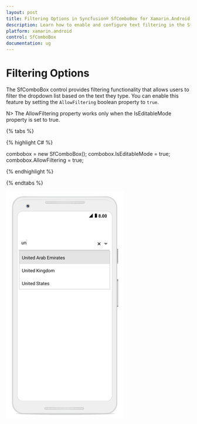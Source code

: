 ```yaml
---
layout: post
title: Filtering Options in Syncfusion® SfComboBox for Xamarin.Android
description: Learn how to enable and configure text filtering in the SfComboBox dropdown list for enhanced user experience
platform: xamarin.android
control: SfComboBox
documentation: ug
---
```


# Filtering Options

The SfComboBox control provides filtering functionality that allows users to filter the dropdown list based on the text they type. You can enable this feature by setting the `AllowFiltering` boolean property to `true`.

N> The AllowFiltering property works only when the IsEditableMode property is set to true.

{% tabs %}

{% highlight C# %}

combobox = new SfComboBox(); 
combobox.IsEditableMode = true; 
combobox.AllowFiltering = true; 

{% endhighlight %}

{% endtabs %}

![SfComboBox filtering demonstration](images/filtering.png)
